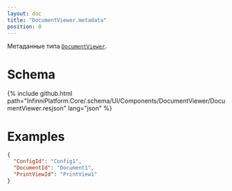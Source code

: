 ```yaml
---
layout: doc
title: "DocumentViewer.metadata"
position: 0
---
```


Метаданные типа [`DocumentViewer`](../).

# Schema

{% include github.html path="InfinniPlatform.Core/.schema/UI/Components/DocumentViewer/DocumentViewer.resjson" lang="json" %}

# Examples

```json
{
  "ConfigId": "Config1",
  "DocumentId": "Document1",
  "PrintViewId": "PrintView1"
}
```
